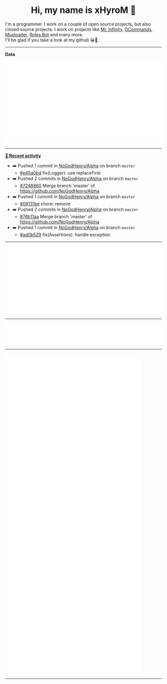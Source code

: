 <p align="center">
    <!-- <img src="https://avatars.githubusercontent.com/u/56601352" width="192" alt="hyro's pfp" /> -->
    <h1 align="center">Hi, my name is xHyroM 👋</h1>
</p>

I'm a programmer. I work on a couple of open source projects, but also closed source projects. I work on projects like [Mr. Infinity](https://discord.com/oauth2/authorize?client_id=720321585625694239&scope=bot%20applications.commands&permissions=8&redirect_uri=https://blobs.gq/imanager&prompt=consent&response_type=code), [GCommands](https://github.com/Garlic-Team/GCommands), [Muploader](https://github.com/xHyroM/Muploader), [Roles Bot](https://github.com/xHyroM/roles-bot) and many more.  
I'll be glad if you take a look at my github 😀👀.

___
**Data**

<img src="https://github.com/xHyroM/xHyroM/blob/master/.cache/base.svg">

___

**[📰 Recent activity](https://github.com/xHyroM)**
* ➡️ Pushed 1 commit in [NoGodHenry/Alpha](https://github.com/NoGodHenry/Alpha) on branch `master`
  * [#e45a0bd](https://github.com/NoGodHenry/Alpha/commit/e45a0bd) fix(Logger): use replaceFirst
* ➡️ Pushed 2 commits in [NoGodHenry/Alpha](https://github.com/NoGodHenry/Alpha) on branch `master`
  * [#7248860](https://github.com/NoGodHenry/Alpha/commit/7248860) Merge branch &#39;master&#39; of https://github.com/NoGodHenry/Alpha
* ➡️ Pushed 1 commit in [NoGodHenry/Alpha](https://github.com/NoGodHenry/Alpha) on branch `master`
  * [#08131be](https://github.com/NoGodHenry/Alpha/commit/08131be) chore: remove
* ➡️ Pushed 2 commits in [NoGodHenry/Alpha](https://github.com/NoGodHenry/Alpha) on branch `master`
  * [#76b11aa](https://github.com/NoGodHenry/Alpha/commit/76b11aa) Merge branch &#39;master&#39; of https://github.com/NoGodHenry/Alpha
* ➡️ Pushed 1 commit in [NoGodHenry/Alpha](https://github.com/NoGodHenry/Alpha) on branch `master`
  * [#ad0b529](https://github.com/NoGodHenry/Alpha/commit/ad0b529) fix(Assertions): handle exception


___

<img src="https://github.com/xHyroM/xHyroM/blob/master/.cache/isocalendar.svg">

___

<img src="https://github.com/xHyroM/xHyroM/blob/master/.cache/languages.svg">

___

<img src="https://github.com/xHyroM/xHyroM/blob/master/.cache/achievements.svg">

___
